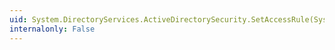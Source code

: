 ```yaml
---
uid: System.DirectoryServices.ActiveDirectorySecurity.SetAccessRule(System.DirectoryServices.ActiveDirectoryAccessRule)
internalonly: False
---
```

